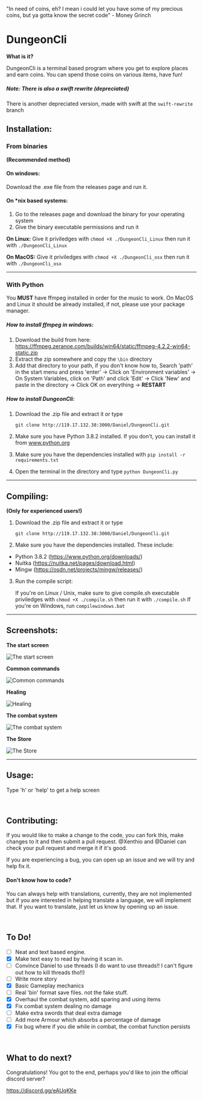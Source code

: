 "In need of coins, eh? I mean i could let you have some of my precious coins, but ya gotta know the secret code" - Money Grinch
# DungeonCli
**What is it?**

DungeonCli is a terminal based program where you get to explore
places and earn coins. You can spend those coins on various items,
have fun!

##### Note: There is also a swift rewrite (depreciated)
There is another depreciated version, made with swift at the `swift-rewrite` branch


## Installation:
### From binaries
**(Recommended method)**

#### On windows:
Download the .exe file from the releases page and run it.

#### On *nix based systems:
1. Go to the releases page and download the binary for your operating system
2. Give the binary executable permissions and run it

**On Linux:**
Give it priviledges with `chmod +X ./DungeonCli_Linux` then run it with
`./DungeonCli_Linux`

**On MacOS:**
Give it priviledges with `chmod +X ./DungeonCli_osx` then run it with
`./DungeonCli_osx`


---


### With Python
You **MUST** have ffmpeg installed in order for the music to work. On MacOS and Linux it should be already installed, if not, please use your package manager.

##### How to install ffmpeg in windows:
1. Download the build from here:
https://ffmpeg.zeranoe.com/builds/win64/static/ffmpeg-4.2.2-win64-static.zip
2. Extract the zip somewhere and copy the `\bin` directory
3. Add that directory to your path, if you don't know how to,
Search 'path' in the start menu and press 'enter' -> Click on 'Environment variables' -> On System Variables, click on 'Path' and click 'Edit' -> Click 'New' and paste in the directory -> Click OK on everything -> **RESTART**


##### How to install DungeonCli:
1. Download the .zip file and extract it or type

	`git clone http://119.17.132.38:3000/Daniel/DungeonCli.git`
2. Make sure you have Python 3.8.2 installed. If you don't, you
can install it from www.python.org
3. Make sure you have the dependencies installed with `pip install -r requirements.txt`
4. Open the terminal in the directory and type `python DungeonCli.py`


---


## Compiling:
**(Only for experienced users!)**

1. Download the .zip file and extract it or type

	`git clone http://119.17.132.38:3000/Daniel/DungeonCli.git`
2. Make sure you have the dependencies installed. These include:
- Python 3.8.2 (https://www.python.org/downloads/)
- Nuitka (https://nuitka.net/pages/download.html)
- Mingw (https://osdn.net/projects/mingw/releases/)
3. Run the compile script:

	If you're on Linux / Unix, make sure to give compile.sh executable
priviledges with `chmod +X ./compile.sh` then run it with `./compile.sh`
If you're on Windows, run `compilewindows.bat`


---


## Screenshots:
**The start screen**

![The start screen](http://119.17.132.38:3000/Daniel/DungeonCli/raw/branch/master/Screenshots/v0.3.1%20Start%20Screen.png)

**Common commands**

![Common commands](http://119.17.132.38:3000/Daniel/DungeonCli/raw/branch/master/Screenshots/v0.3.1%20common%20commands.png)

**Healing**

![Healing](http://119.17.132.38:3000/Daniel/DungeonCli/raw/branch/master/Screenshots/v0.3.1%20healing.png)

**The combat system**

![The combat system](http://119.17.132.38:3000/Daniel/DungeonCli/raw/branch/master/Screenshots/combat%20system%20v0.3.1.png)

**The Store**

![The Store](http://119.17.132.38:3000/Daniel/DungeonCli/raw/branch/master/Screenshots/v0.3.0%20store.png)

---

## Usage:
Type 'h' or 'help' to get a help screen

<br>

## Contributing:
If you would like to make a change to the code, you can fork this, make changes
to it and then submit a pull request. @Xenthio and @Daniel can check your pull
request and merge it if it's good.

If you are experiencing a bug, you can open up an issue and we will try and help
fix it.

#### Don't know how to code?
You can always help with translations, currently, they are not implemented
but if you are interested in helping translate a language, we will implement
that. If you want to translate, just let us know by opening up an issue.

<br>

## To Do!
- [ ] Neat and text based engine.
- [x] Make text easy to read by having it scan in.
- [ ] Convince Daniel to use threads (I do want to use threads!! I can't figure out how to kill threads tho!!)
- [ ] Write more story
- [x] Basic Gameplay mechanics
- [ ] Real 'bin' format save files. not the fake stuff.
- [x] Overhaul the combat system, add sparing and using items
- [x] Fix combat system dealing no damage
- [ ] Make extra swords that deal extra damage
- [ ] Add more Armour which absorbs a percentage of damage
- [x] Fix bug where if you die while in combat, the combat function persists

<br>

## What to do next?
Congratulations! You got to the end, perhaps you'd like to join the official
discord server?

https://discord.gg/eAUqKKe
